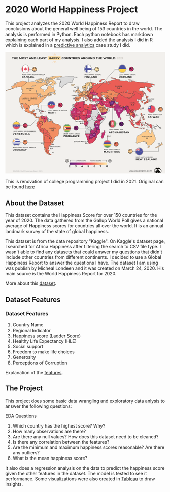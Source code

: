 # 2020 World Happiness Project

This project analyzes the 2020 World Happiness Report to draw conclusions about the general well being of 153 countries in the world. The analysis is performed in Python. Each python notebook has markdown explaining each part of my analysis. I also added the analysis I did in R which is explained in a [predictive analytics](https://docs.google.com/document/d/1MWESB-buBUXKKyxrG-zl6VXcT7JvmyMm6VWXq4wVDiQ/edit?usp=sharing) case study I did.

![This is an image](https://github.com/stubbsdiondra/PortfolioProjects/blob/main/World%20Happiness%202020%20Project/happiness.png)

This is renovation of college programming project I did in 2021. Original can be found [here](https://github.com/stubbsdiondra/Subjective-Wellbeing-Africa-2020)

## About the Dataset

This dataset contains the Happiness Score for over 150 countries for the year of 2020. The data gathered from the Gallup World Poll gives a national average of Happiness scores for countries all over the world. It is an annual landmark survey of the state of global happiness.

This dataset is from the data repository "Kaggle". On Kaggle's dataset page, I searched for Africa Happiness after filtering the search to CSV file type. I wasn't able to find any datasets that could answer my questions that didn't include other countries from different continents. I decided to use a Global Happiness Report to answer the questions I have. The dataset I am using was publish by Micheal Londeen and it was created on March 24, 2020. His main source is the World Happiness Report for 2020.

More about this [dataset](https://www.kaggle.com/datasets/mathurinache/world-happiness-report?select=2020.csv).

## Dataset Features

### Dataset Features

1. Country Name
2. Regional Indicator
3. Happiness score (Ladder Score)
5. Healthy Life Expectancy (HLE)
6. Social support
7. Freedom to make life choices
8. Generosity
9. Perceptions of Corruption

Explanation of the [features](https://happiness-report.s3.amazonaws.com/2020/WHR20_Ch2_Statistical_Appendix.pdf).

## The Project

This project does some basic data wrangling and exploratory data anlysis to answer the following questions:

EDA Questions
1. Which country has the highest score? Why?
2. How many observations are there?
3. Are there any null values? How does this dataset need to be cleaned?
4. Is there any correlation between the features?
5. Are the minimum and maximum happiness scores reasonable? Are there any outliers?
6. What is the mean happiness score?

It also does a regression analysis on the data to predict the happiness score given the other features in the dataset. The model is tested to see it performance. Some visualizations were also created in [Tableau](https://public.tableau.com/app/profile/diondra.stubbs/viz/WorldHappiness2020Project/Dashboard1?publish=yes) to draw insights.
